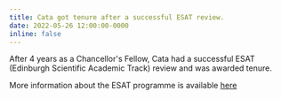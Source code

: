 ```yaml
---
title: Cata got tenure after a successful ESAT review.
date: 2022-05-26 12:00:00-0000
inline: false
---
```


After 4 years as a Chancellor's Fellow, Cata had a successful ESAT
(Edinburgh Scientific Academic Track) review and was awarded tenure.

More information about the ESAT programme is available [here](https://www.ed.ac.uk/medicine-vet-medicine/our-research/cmvm-research-support/early-career-researchers/edinburgh-scientific-academic-track)
